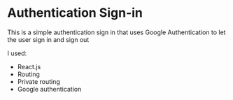 

# Authentication Sign-in

This is a simple authentication sign in that uses Google Authentication to let the user sign in and sign out

I used:
- React.js
- Routing
- Private routing
- Google authentication

